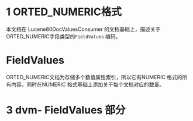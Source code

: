 # 1 ORTED_NUMERIC格式

本文档在 Lucene80DocValuesConsumer 的文档基础上，描述关于ORTED_NUMERIC字段类型的`FieldValues`  编码。





#  FieldValues

ORTED_NUMERIC文档为存储多个数值属性索引，所以它有NUMERIC 格式的所有内容，同时在NUMERIC 格式基础上添加关于每个文档对应的数量。







# 3 dvm- FieldValues  部分
